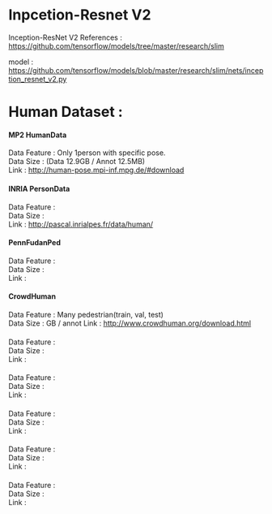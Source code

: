 # Inpcetion-Resnet V2
Inception-ResNet V2 References : 
https://github.com/tensorflow/models/tree/master/research/slim

model : https://github.com/tensorflow/models/blob/master/research/slim/nets/inception_resnet_v2.py


# Human Dataset :

#### MP2 HumanData
Data Feature : Only 1person with specific pose.   
Data Size : (Data 12.9GB / Annot 12.5MB)   
Link : http://human-pose.mpi-inf.mpg.de/#download   

#### INRIA PersonData 
Data Feature :    
Data Size :    
Link : http://pascal.inrialpes.fr/data/human/   

#### PennFudanPed
Data Feature :    
Data Size :    
Link :     

#### CrowdHuman
Data Feature : Many pedestrian(train, val, test)   
Data Size : GB / annot
Link : http://www.crowdhuman.org/download.html    

#### 
Data Feature :    
Data Size :    
Link :     

#### 
Data Feature :    
Data Size :    
Link :     

#### 
Data Feature :    
Data Size :    
Link :     

#### 
Data Feature :    
Data Size :    
Link :     

#### 
Data Feature :    
Data Size :    
Link :     
